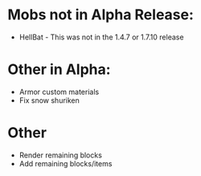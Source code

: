 # Mobs not in Alpha Release:
+ HellBat - This was not in the 1.4.7 or 1.7.10 release

# Other in Alpha:
+ Armor custom materials
+ Fix snow shuriken

# Other
+ Render remaining blocks
+ Add remaining blocks/items